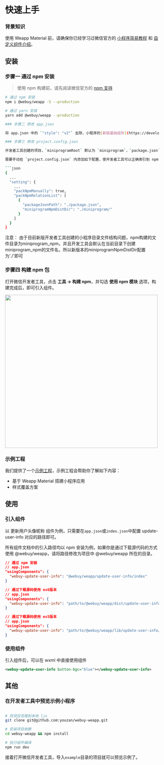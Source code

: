 # 快速上手

### 背景知识

使用 Weapp Material 前，请确保你已经学习过微信官方的 [小程序简易教程](https://developers.weixin.qq.com/miniprogram/dev/framework/) 和 [自定义组件介绍](https://developers.weixin.qq.com/miniprogram/dev/framework/custom-component/)。

## 安装

### 步骤一 通过 npm 安装

> 使用 npm 构建前，请先阅读微信官方的 [npm 支持](https://developers.weixin.qq.com/miniprogram/dev/devtools/npm.html)

```bash
# 通过 npm 安装
npm i @webuy/weapp -S --production

# 通过 yarn 安装
yarn add @webuy/weapp --production

### 步骤二 修改 app.json

将 app.json 中的 `"style": "v2"` 去除，小程序的[新版基础组件](https://developers.weixin.qq.com/miniprogram/dev/reference/configuration/app.html#style)强行加上了许多样式，难以覆盖，不关闭将造成部分组件样式混乱。

### 步骤三 修改 project.config.json

开发者工具创建的项目，`miniprogramRoot` 默认为 `miniprogram`，`package.json` 在其外部，npm 构建无法正常工作。

需要手动在 `project.config.json` 内添加如下配置，使开发者工具可以正确索引到 npm 依赖的位置。

```json
{
  ...
  "setting": {
    ...
    "packNpmManually": true,
    "packNpmRelationList": [
      {
        "packageJsonPath": "./package.json",
        "miniprogramNpmDistDir": "./miniprogram/"
      }
    ]
  }
}
```
注意： 由于目前新版开发者工具创建的小程序目录文件结构问题，npm构建的文件目录为miniprogram_npm，并且开发工具会默认在当前目录下创建miniprogram_npm的文件名，所以新版本的miniprogramNpmDistDir配置为'./'即可

### 步骤四 构建 npm 包

打开微信开发者工具，点击 **工具 -> 构建 npm**，并勾选 **使用 npm 模块** 选项，构建完成后，即可引入组件。

<img style="width: 500px;" src="https://img.yzcdn.cn/public_files/2019/08/15/fa0549210055976cb63798503611ce3d.png" />

### 示例工程

我们提供了一个[示例工程](https://github.com/webuy-ui/webuy-demo)，示例工程会帮助你了解如下内容：

- 基于 Weapp Material 搭建小程序应用
- 样式覆盖方案

## 使用

### 引入组件

以 更新用户头像昵称 组件为例，只需要在`app.json`或`index.json`中配置 update-user-info 对应的路径即可。

所有组件文档中的引入路径均以 npm 安装为例，如果你是通过下载源代码的方式使用 @webuy/weapp，请将路径修改为项目中 @webuy/weapp 所在的目录。

```json
// 通过 npm 安装
// app.json
"usingComponents": {
  "webuy-update-user-info": "@webuy/weapp/update-user-info/index"
}
```

```json
// 通过下载源码使用 es6版本
// app.json
"usingComponents": {
  "webuy-update-user-info": "path/to/@webuy/weapp/dist/update-user-info/index"
}
```

```json
// 通过下载源码使用 es5版本
// app.json
"usingComponents": {
  "webuy-update-user-info": "path/to/@webuy/weapp/lib/update-user-info/index"
}
```

### 使用组件

引入组件后，可以在 wxml 中直接使用组件

```xml
<webuy-update-user-info button-bgc="blue"></webuy-update-user-info>
```

## 其他

### 在开发者工具中预览示例小程序

```bash

# 将项目克隆到本地 ljx
git clone git@github.com:youzan/webuy-weapp.git

# 安装项目依赖
cd webuy-weapp && npm install

# 执行组件编译
npm run dev

```

接着打开微信开发者工具，导入`example`目录的项目就可以预览示例了。
